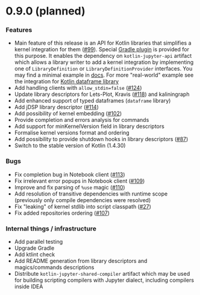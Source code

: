 # 0.9.0 (planned)
### Features
* Main feature of this release is an API for Kotlin libraries
  that simplifies a kernel integration for them ([#99][p99]).
  Special [Gradle plugin](https://plugins.gradle.org/plugin/org.jetbrains.kotlin.jupyter.api)
  is provided for this purpose. It enables the dependency on `kotlin-jupyter-api` artifact
  which allows a library writer to add a kernel integration by implementing one of
  `LibraryDefinition` or `LibraryDefinitionProvider` interfaces. You may find a minimal example
  in [docs](docs/libraries.md). For more "real-world" example see the integration for
  [Kotlin dataframe library][integration-in-dataframe]
* Add handling clients with `allow_stdin=false` ([#124][p124])
* Update library descriptors for Lets-Plot, Kravis ([#118][p118]) and kaliningraph
* Add enhanced support of typed dataframes (`dataframe` library)
* Add jDSP library descriptor ([#114][p114])
* Add possibility of kernel embedding ([#102][p102])
* Provide completion and errors analysis for commands
* Add support for minKernelVersion field in library descriptors
* Formalise kernel versions format and ordering
* Add possibility to provide shutdown hooks in library descriptors ([#87][i87])
* Switch to the stable version of Kotlin (1.4.30)

### Bugs
* Fix completion bug in Notebook client ([#113][i113])
* Fix irrelevant error popups in Notebook client ([#109][i109])
* Improve and fix parsing of `%use` magic ([#110][i110])
* Add resolution of transitive dependencies with runtime scope (previously only compile dependencies were resolved)
* Fix "leaking" of kernel stdlib into script classpath ([#27][i27])
* Fix added repositories ordering ([#107][i107])

### Internal things / infrastructure
* Add parallel testing
* Upgrade Gradle
* Add ktlint check
* Add README generation from library descriptors
  and magics/commands descriptions
* Distribute `kotlin-jupyter-shared-compiler` artifact
  which may be used for building scripting compilers
  with Jupyter dialect, including compilers inside IDEA


[integration-in-dataframe]: https://github.com/nikitinas/dataframe/blob/32a21398175029d68508e2129727c135b9a126b9/src/main/kotlin/org/jetbrains/dataframe/jupyter/Integration.kt

[i27]: https://github.com/Kotlin/kotlin-jupyter/issues/27
[i87]: https://github.com/Kotlin/kotlin-jupyter/issues/87
[i107]: https://github.com/Kotlin/kotlin-jupyter/issues/107
[i109]: https://github.com/Kotlin/kotlin-jupyter/issues/109
[i110]: https://github.com/Kotlin/kotlin-jupyter/issues/110
[i113]: https://github.com/Kotlin/kotlin-jupyter/issues/113

[p99]: https://github.com/Kotlin/kotlin-jupyter/pull/99
[p102]: https://github.com/Kotlin/kotlin-jupyter/pull/102
[p114]: https://github.com/Kotlin/kotlin-jupyter/pull/114
[p118]: https://github.com/Kotlin/kotlin-jupyter/pull/118
[p124]: https://github.com/Kotlin/kotlin-jupyter/pull/124
